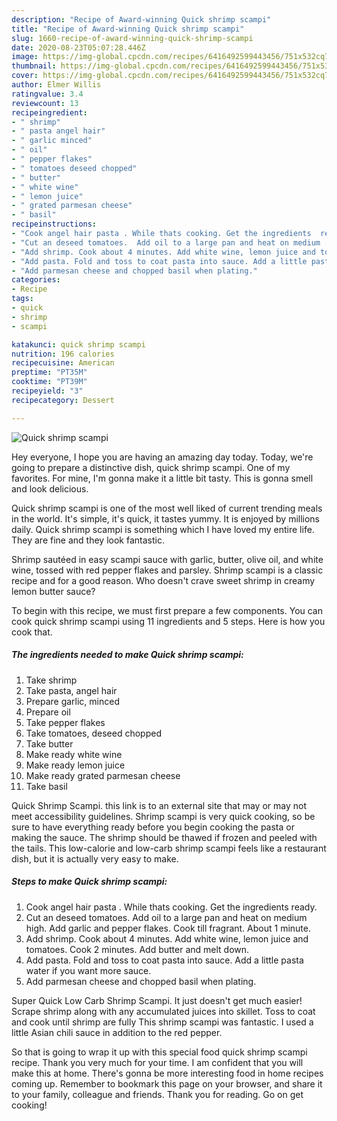 ```yaml
---
description: "Recipe of Award-winning Quick shrimp scampi"
title: "Recipe of Award-winning Quick shrimp scampi"
slug: 1660-recipe-of-award-winning-quick-shrimp-scampi
date: 2020-08-23T05:07:28.446Z
image: https://img-global.cpcdn.com/recipes/6416492599443456/751x532cq70/quick-shrimp-scampi-recipe-main-photo.jpg
thumbnail: https://img-global.cpcdn.com/recipes/6416492599443456/751x532cq70/quick-shrimp-scampi-recipe-main-photo.jpg
cover: https://img-global.cpcdn.com/recipes/6416492599443456/751x532cq70/quick-shrimp-scampi-recipe-main-photo.jpg
author: Elmer Willis
ratingvalue: 3.4
reviewcount: 13
recipeingredient:
- " shrimp"
- " pasta angel hair"
- " garlic minced"
- " oil"
- " pepper flakes"
- " tomatoes deseed chopped"
- " butter"
- " white wine"
- " lemon juice"
- " grated parmesan cheese"
- " basil"
recipeinstructions:
- "Cook angel hair pasta . While thats cooking. Get the ingredients  ready."
- "Cut an deseed tomatoes.  Add oil to a large pan and heat on medium  high. Add garlic and pepper flakes. Cook till fragrant.  About 1 minute."
- "Add shrimp. Cook about 4 minutes. Add white wine, lemon juice and tomatoes.  Cook 2 minutes. Add butter and melt down."
- "Add pasta. Fold and toss to coat pasta into sauce. Add a little pasta water if you want more sauce."
- "Add parmesan cheese and chopped basil when plating."
categories:
- Recipe
tags:
- quick
- shrimp
- scampi

katakunci: quick shrimp scampi 
nutrition: 196 calories
recipecuisine: American
preptime: "PT35M"
cooktime: "PT39M"
recipeyield: "3"
recipecategory: Dessert

---
```



![Quick shrimp scampi](https://img-global.cpcdn.com/recipes/6416492599443456/751x532cq70/quick-shrimp-scampi-recipe-main-photo.jpg)

Hey everyone, I hope you are having an amazing day today. Today, we're going to prepare a distinctive dish, quick shrimp scampi. One of my favorites. For mine, I'm gonna make it a little bit tasty. This is gonna smell and look delicious.

Quick shrimp scampi is one of the most well liked of current trending meals in the world. It's simple, it's quick, it tastes yummy. It is enjoyed by millions daily. Quick shrimp scampi is something which I have loved my entire life. They are fine and they look fantastic.

Shrimp sautéed in easy scampi sauce with garlic, butter, olive oil, and white wine, tossed with red pepper flakes and parsley. Shrimp scampi is a classic recipe and for a good reason. Who doesn&#39;t crave sweet shrimp in creamy lemon butter sauce?


To begin with this recipe, we must first prepare a few components. You can cook quick shrimp scampi using 11 ingredients and 5 steps. Here is how you cook that.

<!--inarticleads1-->

##### The ingredients needed to make Quick shrimp scampi:

1. Take  shrimp
1. Take  pasta, angel hair
1. Prepare  garlic, minced
1. Prepare  oil
1. Take  pepper flakes
1. Take  tomatoes, deseed chopped
1. Take  butter
1. Make ready  white wine
1. Make ready  lemon juice
1. Make ready  grated parmesan cheese
1. Take  basil


Quick Shrimp Scampi. this link is to an external site that may or may not meet accessibility guidelines. Shrimp scampi is very quick cooking, so be sure to have everything ready before you begin cooking the pasta or making the sauce. The shrimp should be thawed if frozen and peeled with the tails. This low-calorie and low-carb shrimp scampi feels like a restaurant dish, but it is actually very easy to make. 

<!--inarticleads2-->

##### Steps to make Quick shrimp scampi:

1. Cook angel hair pasta . While thats cooking. Get the ingredients  ready.
1. Cut an deseed tomatoes.  Add oil to a large pan and heat on medium  high. Add garlic and pepper flakes. Cook till fragrant.  About 1 minute.
1. Add shrimp. Cook about 4 minutes. Add white wine, lemon juice and tomatoes.  Cook 2 minutes. Add butter and melt down.
1. Add pasta. Fold and toss to coat pasta into sauce. Add a little pasta water if you want more sauce.
1. Add parmesan cheese and chopped basil when plating.


Super Quick Low Carb Shrimp Scampi. It just doesn&#39;t get much easier! Scrape shrimp along with any accumulated juices into skillet. Toss to coat and cook until shrimp are fully This shrimp scampi was fantastic. I used a little Asian chili sauce in addition to the red pepper. 

So that is going to wrap it up with this special food quick shrimp scampi recipe. Thank you very much for your time. I am confident that you will make this at home. There's gonna be more interesting food in home recipes coming up. Remember to bookmark this page on your browser, and share it to your family, colleague and friends. Thank you for reading. Go on get cooking!
